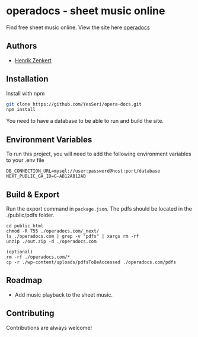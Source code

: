# operadocs - sheet music online

Find free sheet music online. View the site here [operadocs](https://www.operadocs.com)

## Authors

- [Henrik Zenkert](https://www.github.com/Yesseri)

## Installation

Install with npm

```bash
git clone https://github.com/YesSeri/opera-docs.git
npm install
```

You need to have a database to be able to run and build the site.

## Environment Variables

To run this project, you will need to add the following environment variables to your .env file

```
DB_CONNECTION_URL=mysql://user:password@host:port/database
NEXT_PUBLIC_GA_ID=G-AB12AB12AB
```

## Build & Export

Run the export command in `package.json`. The pdfs should be located in the ./public/pdfs folder.

```
cd public_html
chmod -R 755 ./operadocs.com/_next/
ls ./operadocs.com | grep -v "pdfs" | xargs rm -rf
unzip ./out.zip -d ./operadocs.com

(optional)
rm -rf ./operadocs.com/*
cp -r ./wp-content/uploads/pdfsToBeAccessed ./operadocs.com/pdfs
```

## Roadmap

- Add music playback to the sheet music.

## Contributing

Contributions are always welcome!
